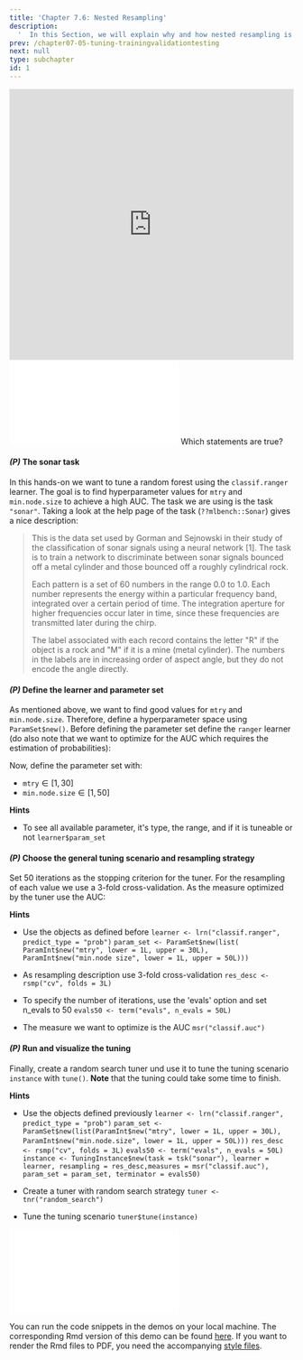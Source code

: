 ```yaml
---
title: 'Chapter 7.6: Nested Resampling'
description:
  '  In this Section, we will explain why and how nested resampling is done.'
prev: /chapter07-05-tuning-trainingvalidationtesting
next: null
type: subchapter
id: 1
---
```


<exercise id="1" title="Video Lecture">

<iframe width="100%" height="480" src="https://www.youtube.com/embed/-d338rc076s" frameborder="0" allow="accelerometer; autoplay; encrypted-media; gyroscope; picture-in-picture" allowfullscreen></iframe>

</exercise>

<exercise id="2" title="Slides">

<object data="pdfs/7/slides-tuning-nestedresampling.pdf" type="application/pdf" style="width:100%;height:480px">
    <embed src="pdfs/7/slides-tuning-nestedresampling.pdf" type="application/pdf" />
</object>

</exercise>



<exercise id="3" title="Quiz">
Which statements are true?
<choice>
<opt text="How well tuning works depends on the learner and the impact of the hyperparameters on that learner." correct="true">
</opt>
<opt text="Grid search often works better than random search.">
</opt>
<opt text="Grid search scales exponentially with the dimension of the parameter space." correct="true">
</opt>
<opt text="Grid search evaluates many points from the parameter space that aren't of interest." correct="true">
</opt>
<opt text="Random search works often better due to it's better exploration of the hyperparameter space." correct="true">
</opt>
<opt text="Random search scales very well with the dimension of the hyperparameter space.
">
</opt>
<opt text="Random search as well as grid search has the problem of discretization.">
</opt>
</choice>
</exercise>


<exercise id="4" title="Coding">

#### *(P)* The sonar task

In this hands-on we want to tune a random forest using the `classif.ranger` learner. The goal is to find hyperparameter values for `mtry` and `min.node.size` to achieve a high AUC. The task we are using is the task `"sonar"`. Taking a look at the help page of the task (`??mlbench::Sonar`) gives a nice description:

> This is the data set used by Gorman and Sejnowski in their study of the classification of sonar signals using a neural network [1]. The task is to train a network to discriminate between sonar signals bounced off a metal cylinder and those bounced off a roughly cylindrical rock.
>
> Each pattern is a set of 60 numbers in the range 0.0 to 1.0. Each number represents the energy within a particular frequency band, integrated over a certain period of time. The integration aperture for higher frequencies occur later in time, since these frequencies are transmitted later during the chirp.
>
> The label associated with each record contains the letter "R" if the object is a rock and "M" if it is a mine (metal cylinder). The numbers in the labels are in increasing order of aspect angle, but they do not encode the angle directly.

<codeblock id="07_06_01">
</codeblock>

#### *(P)* Define the learner and parameter set

As mentioned above, we want to find good values for `mtry` and `min.node.size`. Therefore, define a hyperparameter space using `ParamSet$new()`. Before defining the parameter set define the `ranger` learner (do also note that we want to optimize for the AUC which requires the estimation of probabilities):

<codeblock id="07_06_02">
</codeblock>



Now, define the parameter set with:

- $\texttt{mtry} \in [1,30]$
- $\texttt{min.node.size} \in [1,50]$


<codeblock id="07_06_03">

**Hints**
- To see all available parameter, it's type, the range, and if it is tuneable or not
`learner$param_set`

</codeblock>



#### *(P)* Choose the general tuning scenario and resampling strategy

Set 50 iterations as the stopping criterion for the tuner. For the resampling of each value we use a 3-fold cross-validation. As the measure optimized by the tuner use the AUC:


<codeblock id="07_06_04">

**Hints**
- Use the objects as defined before
`learner <- lrn("classif.ranger", predict_type = "prob")`
`param_set <- ParamSet$new(list( ParamInt$new("mtry", lower = 1L, upper = 30L), ParamInt$new("min.node size", lower = 1L, upper = 50L)))`

- As resampling description use 3-fold cross-validation
`res_desc <- rsmp("cv", folds = 3L)`

- To specify the number of iterations, use the 'evals' option and set n_evals to 50
`evals50 <- term("evals", n_evals = 50L)`

- The measure we want to optimize is the AUC
`msr("classif.auc")`

</codeblock>



#### *(P)* Run and visualize the tuning

Finally, create a random search tuner und use it to tune the tuning scenario `instance` with `tune()`. **Note** that the tuning could take some time to finish.

<codeblock id="07_06_05">

**Hints**

- Use the objects defined previously
`learner <- lrn("classif.ranger", predict_type = "prob")`
`param_set <- ParamSet$new(list(ParamInt$new("mtry", lower = 1L, upper = 30L), ParamInt$new("min.node.size", lower = 1L, upper = 50L)))`
`res_desc <- rsmp("cv", folds = 3L)`
`evals50 <- term("evals", n_evals = 50L)`
`instance <- TuningInstance$new(task = tsk("sonar"), learner = learner, resampling = res_desc,measures = msr("classif.auc"), param_set = param_set, terminator = evals50)`

- Create a tuner with random search strategy
`tuner <- tnr("random_search")`

- Tune the tuning scenario
`tuner$tune(instance)`

</codeblock>

</exercise>


<exercise id="5" title="Kaggle Challenge">
<object data="code-demos/code_demo_kaggle.pdf" type="application/pdf" style="width:100%;height:480px">
    <embed src="code-demos/code_demo_kaggle.pdf" type="application/pdf" />
</object>

You can run the code snippets in the demos on your local machine. The corresponding Rmd version of this demo can be found [here](https://github.com/compstat-lmu/lecture_i2ml/blob/master/code-demos/code_demo_kaggle.Rmd). If you want to render the Rmd files to PDF, you need the accompanying [style files](https://github.com/compstat-lmu/lecture_i2ml/tree/master/style).

</exercise>

